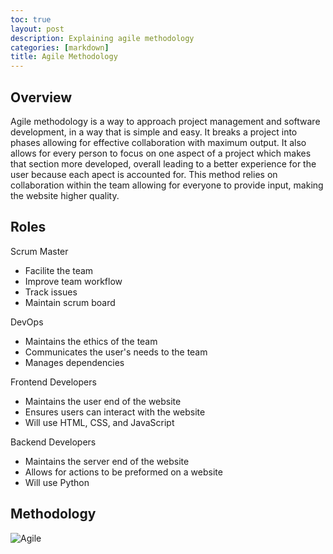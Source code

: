 ```yaml
---
toc: true
layout: post
description: Explaining agile methodology
categories: [markdown]
title: Agile Methodology
---
```


## Overview

Agile methodology is a way to approach project management and software development, in a way that is simple and easy. It breaks a project into phases allowing for effective collaboration with maximum output. It also allows for every person to focus on one aspect of a project which makes that section more developed, overall leading to a better experience for the user because each apect is accounted for. This method relies on collaboration within the team allowing for everyone to provide input, making the website higher quality.

## Roles

Scrum Master

- Facilite the team
- Improve team workflow
- Track issues
- Maintain scrum board

DevOps

- Maintains the ethics of the team
- Communicates the user's needs to the team
- Manages dependencies

Frontend Developers

- Maintains the user end of the website
- Ensures users can interact with the website
- Will use HTML, CSS, and JavaScript

Backend Developers

- Maintains the server end of the website
- Allows for actions to be preformed on a website
- Will use Python

## Methodology

![Agile](https://user-images.githubusercontent.com/82348259/192215530-391ad349-9dfe-4d3a-aeac-8f9909d4f200.png)

